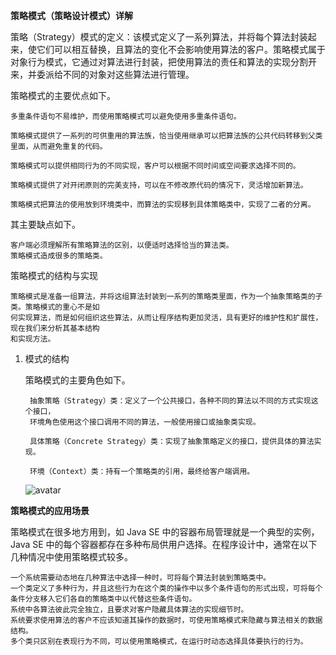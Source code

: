 **策略模式（策略设计模式）详解**

策略（Strategy）模式的定义：该模式定义了一系列算法，并将每个算法封装起来，使它们可以相互替换，且算法的变化不会影响使用算法的客户。策略模式属于对象行为模式，它通过对算法进行封装，把使用算法的责任和算法的实现分割开来，并委派给不同的对象对这些算法进行管理。


策略模式的主要优点如下。
	
	多重条件语句不易维护，而使用策略模式可以避免使用多重条件语句。
	
	策略模式提供了一系列的可供重用的算法族，恰当使用继承可以把算法族的公共代码转移到父类里面，从而避免重复的代码。
	
	策略模式可以提供相同行为的不同实现，客户可以根据不同时间或空间要求选择不同的。
	
	策略模式提供了对开闭原则的完美支持，可以在不修改原代码的情况下，灵活增加新算法。
	
	策略模式把算法的使用放到环境类中，而算法的实现移到具体策略类中，实现了二者的分离。

其主要缺点如下。

	客户端必须理解所有策略算法的区别，以便适时选择恰当的算法类。
	策略模式造成很多的策略类。

策略模式的结构与实现

	策略模式是准备一组算法，并将这组算法封装到一系列的策略类里面，作为一个抽象策略类的子类。策略模式的重心不是如
	何实现算法，而是如何组织这些算法，从而让程序结构更加灵活，具有更好的维护性和扩展性，现在我们来分析其基本结构
	和实现方法。

1. 模式的结构

	策略模式的主要角色如下。
	
		抽象策略（Strategy）类：定义了一个公共接口，各种不同的算法以不同的方式实现这个接口，
		环境角色使用这个接口调用不同的算法，一般使用接口或抽象类实现。
		
		具体策略（Concrete Strategy）类：实现了抽象策略定义的接口，提供具体的算法实现。
		
		环境（Context）类：持有一个策略类的引用，最终给客户端调用。
	
	
	
	![avatar](http://c.biancheng.net/uploads/allimg/181116/3-1Q116103K1205.gif)
	
	

**策略模式的应用场景**
	
策略模式在很多地方用到，如 Java SE 中的容器布局管理就是一个典型的实例，Java SE 中的每个容器都存在多种布局供用户选择。在程序设计中，通常在以下几种情况中使用策略模式较多。

	一个系统需要动态地在几种算法中选择一种时，可将每个算法封装到策略类中。
	一个类定义了多种行为，并且这些行为在这个类的操作中以多个条件语句的形式出现，可将每个条件分支移入它们各自的策略类中以代替这些条件语句。
	系统中各算法彼此完全独立，且要求对客户隐藏具体算法的实现细节时。
	系统要求使用算法的客户不应该知道其操作的数据时，可使用策略模式来隐藏与算法相关的数据结构。
	多个类只区别在表现行为不同，可以使用策略模式，在运行时动态选择具体要执行的行为。
	
	






	
	